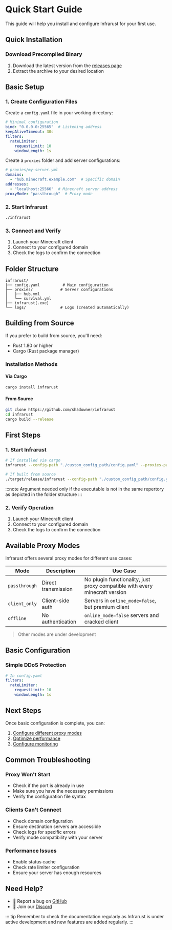 # Quick Start Guide

This guide will help you install and configure Infrarust for your first use.

## Quick Installation

### Download Precompiled Binary

1. Download the latest version from the [releases page](https://github.com/shadowner/infrarust/releases)
2. Extract the archive to your desired location

## Basic Setup

### 1. Create Configuration Files

Create a `config.yaml` file in your working directory:

```yaml
# Minimal configuration
bind: "0.0.0.0:25565"  # Listening address
keepAliveTimeout: 30s
filters:
  rateLimiter:
    requestLimit: 10
    windowLength: 1s
```

Create a `proxies` folder and add server configurations:

```yaml
# proxies/my-server.yml
domains:
  - "hub.minecraft.example.com"  # Specific domain
addresses:
  - "localhost:25566"  # Minecraft server address
proxyMode: "passthrough"  # Proxy mode
```

### 2. Start Infrarust

```bash
./infrarust
```

### 3. Connect and Verify

1. Launch your Minecraft client
2. Connect to your configured domain
3. Check the logs to confirm the connection

## Folder Structure

```
infrarust/
├── config.yaml          # Main configuration
├── proxies/            # Server configurations
│   ├── hub.yml
│   └── survival.yml
├── infrarust[.exe]
└── logs/               # Logs (created automatically)
```

## Building from Source

If you prefer to build from source, you'll need:

- Rust 1.80 or higher
- Cargo (Rust package manager)

### Installation Methods

#### Via Cargo

```bash
cargo install infrarust
```

#### From Source

```bash
git clone https://github.com/shadowner/infrarust
cd infrarust
cargo build --release
```

## First Steps

### 1. Start Infrarust

```bash
# If installed via cargo
infrarust --config-path "./custom_config_path/config.yaml" --proxies-path "./custom_proxies_path/" 

# If built from source
./target/release/infrarust --config-path "./custom_config_path/config.yaml" --proxies-path "./custom_proxies_path/" 
```

:::note
Argument needed only if the executable is not in the same repertory as depicted in the folder structure
:::

### 2. Verify Operation

1. Launch your Minecraft client
2. Connect to your configured domain
3. Check the logs to confirm the connection

## Available Proxy Modes

Infrarust offers several proxy modes for different use cases:

| Mode | Description | Use Case |
|------|-------------|----------|
| `passthrough` | Direct transmission | No plugin functionality, just proxy compatible with every minecraft version |
| `client_only` | Client-side auth | Servers in `online_mode=false`, but premium client |
| `offline` | No authentication | `online_mode=false` servers and cracked client |

> Other modes are under development

## Basic Configuration

### Simple DDoS Protection

```yaml
# In config.yaml
filters:
  rateLimiter:
    requestLimit: 10
    windowLength: 1s
```

## Next Steps

Once basic configuration is complete, you can:

1. [Configure different proxy modes](../proxy/modes/)
2. [Optimize performance](../proxy/performance)
3. [Configure monitoring](../quickstart/deployment.md)

## Common Troubleshooting

### Proxy Won't Start

- Check if the port is already in use
- Make sure you have the necessary permissions
- Verify the configuration file syntax

### Clients Can't Connect

- Check domain configuration
- Ensure destination servers are accessible
- Check logs for specific errors
- Verify mode compatibility with your server

### Performance Issues

- Enable status cache
- Check rate limiter configuration
- Ensure your server has enough resources

## Need Help?

- 🐛 Report a bug on [GitHub](https://github.com/shadowner/infrarust/issues)
- 💬 Join our [Discord](https://discord.gg/sqbJhZVSgG)

::: tip
Remember to check the documentation regularly as Infrarust is under active development and new features are added regularly.
:::
